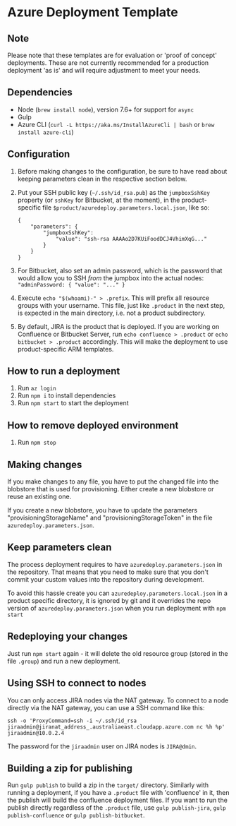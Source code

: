 # Azure Deployment Template

## Note
Please note that these templates are for evaluation or 'proof of concept' deployments. These are not currently recommended for a production deployment 'as is' and will require adjustment to meet your needs.

## Dependencies
* Node (`brew install node`), version 7.6+ for support for `async`
* Gulp
* Azure CLI (`curl -L https://aka.ms/InstallAzureCli | bash` or `brew install azure-cli`)

## Configuration
1. Before making changes to the configuration, be sure to have read about keeping parameters clean in the respective section below.
2. Put your SSH public key (`~/.ssh/id_rsa.pub`) as the `jumpboxSshKey` property (or `sshKey` for Bitbucket, at the moment), in the product-specific file `$product/azuredeploy.parameters.local.json`, like so:

       {
           "parameters": {
               "jumpboxSshKey":
                   "value": "ssh-rsa AAAAo2D7KUiFoodDCJ4VhimXqG..."
               }
           }
       }
3. For Bitbucket, also set an admin password, which is the password that would allow you to SSH _from_ the jumpbox into the actual nodes: `"adminPassword: { "value": "..." }`
4. Execute `echo "$(whoami)-" > .prefix`. This will prefix all resource groups with your username. This file, just like `.product` in the next step, is expected in the main directory, i.e. not a product subdirectory.
5. By default, JIRA is the product that is deployed. If you are working on Confluence or Bitbucket Server, run `echo confluence > .product` or `echo bitbucket > .product` accordingly. This will make the deployment to use product-specific ARM templates.

## How to run a deployment
1. Run `az login`
2. Run `npm i` to install dependencies
3. Run `npm start` to start the deployment

## How to remove deployed environment
1. Run `npm stop`

## Making changes
If you make changes to any file, you have to put the changed file into the blobstore that is used for provisioning.
Either create a new blobstore or reuse an existing one.

If you create a new blobstore, you have to update the parameters "provisioningStorageName" and "provisioningStorageToken"
in the file `azuredeploy.parameters.json`.

## Keep parameters clean

The process deployment requires to have `azuredeploy.parameters.json` in the repository. That means that you need to make sure that you don't commit your custom values into the repository during development.

To avoid this hassle create you can `azuredeploy.parameters.local.json` in a product specific directory, it is ignored by git and it overrides the repo version of `azuredeploy.parameters.json` when you run deployment with `npm start`

## Redeploying your changes
Just run `npm start` again - it will delete the old resource group (stored in the file `.group`) and run a new deployment.

## Using SSH to connect to nodes
You can only access JIRA nodes via the NAT gateway. To connect to a node directly via the NAT gateway, you can use a
SSH command like this:
```
ssh -o 'ProxyCommand=ssh -i ~/.ssh/id_rsa jiraadmin@jiranat_address_.australiaeast.cloudapp.azure.com nc %h %p' jiraadmin@10.0.2.4
```

The password for the `jiraadmin` user on JIRA nodes is `JIRA@dmin`.

## Building a zip for publishing
Run `gulp publish` to build a zip in the `target/` directory. Similarly with running a deployment, if you have a `.product` file with 'confluence' in it,
then the publish will build the confluence deployment files. If you want to run the publish directly regardless of the `.product` file,
use `gulp publish-jira`, `gulp publish-confluence` or `gulp publish-bitbucket`.

